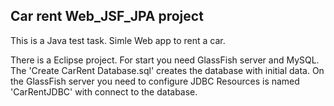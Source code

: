 ## Car rent Web_JSF_JPA project
 
This is a Java test task. 
Simle Web app to rent a car.

There is a Eclipse project.
For start you need GlassFish server and MySQL.
The 'Create CarRent Database.sql' creates the database with initial data.
On the GlassFish server you need to configure JDBC Resources is named 'CarRentJDBC' with connect to the database.    
   
